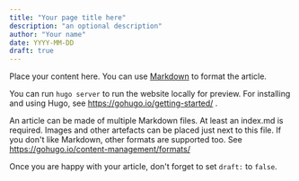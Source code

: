 ```yaml
---
title: "Your page title here"
description: "an optional description"
author: "Your name"
date: YYYY-MM-DD 
draft: true
---
```


Place your content here. You can use [Markdown](https://www.markdownguide.org/basic-syntax/)
to format the article.

You can run `hugo server` to run the website locally for preview. For installing
and using Hugo, see https://gohugo.io/getting-started/ .

An article can be made of multiple Markdown files. At least an index.md is
required. Images and other artefacts can be placed just next to this file.
If you don't like Markdown, other formats are supported too.
See https://gohugo.io/content-management/formats/

Once you are happy with your article, don't forget to set `draft:` to `false`.

